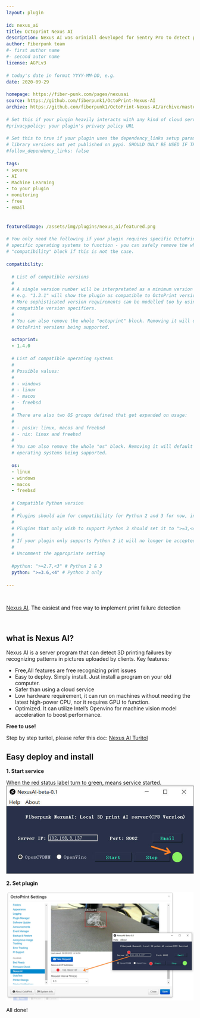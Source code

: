 ```yaml
---
layout: plugin

id: nexus_ai
title: Octoprint Nexus AI
description: Nexus AI was oriniall developed for Sentry Pro to detect print failure. Fiberpunk  make it free and accessible to as many 3D printer users as possible. 
author: Fiberpunk team
#- first author name
#- second autor name
license: AGPLv3

# today's date in format YYYY-MM-DD, e.g.
date: 2020-09-29

homepage: https://fiber-punk.com/pages/nexusai
source: https://github.com/fiberpunk1/OctoPrint-Nexus-AI
archive: https://github.com/fiberpunk1/OctoPrint-Nexus-AI/archive/master.zip

# Set this if your plugin heavily interacts with any kind of cloud services.
#privacypolicy: your plugin's privacy policy URL

# Set this to true if your plugin uses the dependency_links setup parameter to include
# library versions not yet published on pypi. SHOULD ONLY BE USED IF THERE IS NO OTHER OPTION!
#follow_dependency_links: false

tags:
- secure
- AI
- Machine Learning
- to your plugin
- monitoring
- free
- email


featuredimage: /assets/img/plugins/nexus_ai/featured.png

# You only need the following if your plugin requires specific OctoPrint versions or
# specific operating systems to function - you can safely remove the whole
# "compatibility" block if this is not the case.

compatibility:

  # List of compatible versions
  #
  # A single version number will be interpretated as a minimum version requirement,
  # e.g. "1.3.1" will show the plugin as compatible to OctoPrint versions 1.3.1 and up.
  # More sophisticated version requirements can be modelled too by using PEP440
  # compatible version specifiers.
  #
  # You can also remove the whole "octoprint" block. Removing it will default to all
  # OctoPrint versions being supported.

  octoprint:
  - 1.4.0

  # List of compatible operating systems
  #
  # Possible values:
  #
  # - windows
  # - linux
  # - macos
  # - freebsd
  #
  # There are also two OS groups defined that get expanded on usage:
  #
  # - posix: linux, macos and freebsd
  # - nix: linux and freebsd
  #
  # You can also remove the whole "os" block. Removing it will default to all
  # operating systems being supported.

  os:
  - linux
  - windows
  - macos
  - freebsd

  # Compatible Python version
  #
  # Plugins should aim for compatibility for Python 2 and 3 for now, in which case the value should be ">=2.7,<4".
  #
  # Plugins that only wish to support Python 3 should set it to ">=3,<4".
  #
  # If your plugin only supports Python 2 it will no longer be accepted on the plugin repository.
  #
  # Uncomment the appropriate setting

  #python: ">=2.7,<3" # Python 2 & 3
  python: ">=3.6,<4" # Python 3 only

---
```

<br />

<p class="lead"> <a href="https://fiber-punk.com/pages/nexusai">Nexus AI</a>, The easiest and free way to implement print failure detection</p>

<br />

## what is Nexus AI?

Nexus AI is a server program that can detect 3D printing failures by recognizing patterns in pictures uploaded by clients. 
Key features: 
- Free,All features are free recognizing print issues
- Easy to deploy.  Simply install. Just install a program on your old computer.
- Safer than using a cloud service
- Low hardware requirement, it can run on machines without needing the latest high-power CPU, nor it requires GPU to function. 
- Optimized. It can utilize Intel’s Openvino for machine vision model acceleration to boost performance. 

**Free to use!**

Step by step turitol, please refer this doc: [Nexus AI Turitol](https://docs.google.com/presentation/d/17tiNloVBMYsRRr2qnuSZILDhk4pYkyATVpw55qvDMcA/edit?usp=sharing)

## Easy deploy and install

**1. Start service**

When the red status label turn to green, means service started.
![img](/assets/img/plugins/nexus_ai/Octoscreen-3.jpg)

**2. Set plugin**

![img](/assets/img/plugins/nexus_ai/Octoscreen-4.jpg)


All done!